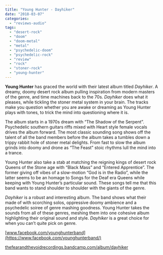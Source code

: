 ```yaml
---
title: "Young Hunter - Dayhiker"
date: "2018-03-07"
categories: 
  - "reviews-audio"
tags: 
  - "desert-rock"
  - "doom"
  - "doom-metal"
  - "metal"
  - "psychedelic-doom"
  - "psychedelic-rock"
  - "review"
  - "rock"
  - "stoner-rock"
  - "young-hunter"
---
```


**Young Hunter** has graced the world with their latest album titled _Dayhiker_. A dreamy, doomy desert rock album pulling inspiration from modern masters of the genre, and time machines back to the 70s. _Dayhiker_ does what it pleases, while tickling the stoner metal system in your brain. The tracks make you question whether you are awake or dreaming as Young Hunter plays with tones, to trick the mind into questioning where it is.

The album starts in a 1970s dream with “The Shadow of the Serpent”. Psychedelic southern guitars riffs mixed with Heart style female vocals drives the album forward. The most classic sounding song shows off the talent of all the band members before the album takes a tumbles down a trippy rabbit hole of stoner metal delights. From fast to slow the album grinds into doomy and drone as “The Feast” stoic rhythms lull the mind into a trance.

Young Hunter also take a stab at matching the reigning kings of desert rock Queens of the Stone age with “Black Mass” and “Entered Apprentice”. The former giving off vibes of a slow-motion “God is in the Radio”, while the latter seems to be an homage to Songs for the Deaf era Queens while keeping with Young Hunter’s particular sound. These songs tell me that this band wants to stand shoulder to shoulder with the giants of the genre.

_Dayhiker_ is a robust and interesting album. The band shows what their made of with scorching solos, oppressive doomy ambience and a psychedelic soiree of genre mashing goodness. Young Hunter takes the sounds from all of these genres, meshing them into one cohesive album highlighting their original sound and style. _Dayhiker_ is a great choice for when you can’t quite pick on genre.

[www.facebook.com/younghunterband](https://www.facebook.com/younghunterband/)

[thefearandthevoidrecordings.bandcamp.com/album/dayhiker](https://thefearandthevoidrecordings.bandcamp.com/album/dayhiker)
